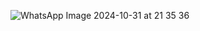 ![WhatsApp Image 2024-10-31 at 21 35 36](https://github.com/user-attachments/assets/bf3a1e8d-bcd4-471f-8618-6956a93698f1)
